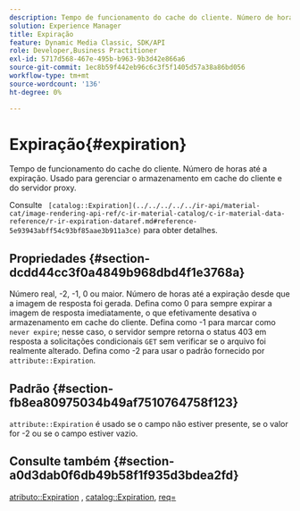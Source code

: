 ```yaml
---
description: Tempo de funcionamento do cache do cliente. Número de horas até a expiração. Usado para gerenciar o armazenamento em cache do cliente e do servidor proxy.
solution: Experience Manager
title: Expiração
feature: Dynamic Media Classic, SDK/API
role: Developer,Business Practitioner
exl-id: 5717d568-467e-495b-b963-9b3d42e866a6
source-git-commit: 1ec8b59f442eb96c6c3f5f1405d57a38a86bd056
workflow-type: tm+mt
source-wordcount: '136'
ht-degree: 0%

---
```


# Expiração{#expiration}

Tempo de funcionamento do cache do cliente. Número de horas até a expiração. Usado para gerenciar o armazenamento em cache do cliente e do servidor proxy.

Consulte ` [catalog::Expiration](../../../../../ir-api/material-cat/image-rendering-api-ref/c-ir-material-catalog/c-ir-material-data-reference/r-ir-expiration-dataref.md#reference-5e93943abff54c93bf85aae3b911a3ce)` para obter detalhes.

## Propriedades {#section-dcdd44cc3f0a4849b968dbd4f1e3768a}

Número real, -2, -1, 0 ou maior. Número de horas até a expiração desde que a imagem de resposta foi gerada. Defina como 0 para sempre expirar a imagem de resposta imediatamente, o que efetivamente desativa o armazenamento em cache do cliente. Defina como -1 para marcar como `never expire`; nesse caso, o servidor sempre retorna o status 403 em resposta a solicitações condicionais `GET` sem verificar se o arquivo foi realmente alterado. Defina como -2 para usar o padrão fornecido por `attribute::Expiration`.

## Padrão {#section-fb8ea80975034b49af7510764758f123}

`attribute::Expiration` é usado se o campo não estiver presente, se o valor for -2 ou se o campo estiver vazio.

## Consulte também {#section-a0d3dab0f6db49b58f1f935d3bdea2fd}

[atributo::Expiration](../../../../../ir-api/material-cat/image-rendering-api-ref/c-ir-material-catalog/c-ir-attributes-reference/r-ir-expiration.md#reference-0f68ad8199c64bd4bc8d27dd78b7d996) ,  [catalog::Expiration](../../../../../ir-api/material-cat/image-rendering-api-ref/c-ir-material-catalog/c-ir-material-data-reference/r-ir-expiration-dataref.md#reference-5e93943abff54c93bf85aae3b911a3ce),  [req=](../../../../../ir-api/http-protocol/image-rendering-api-ref/c-ir-http-protocol-ref/c-ir-http-protocol-command-reference/r-ir-req.md#reference-792b1a663fb64261bd2de2a209b847fb)
